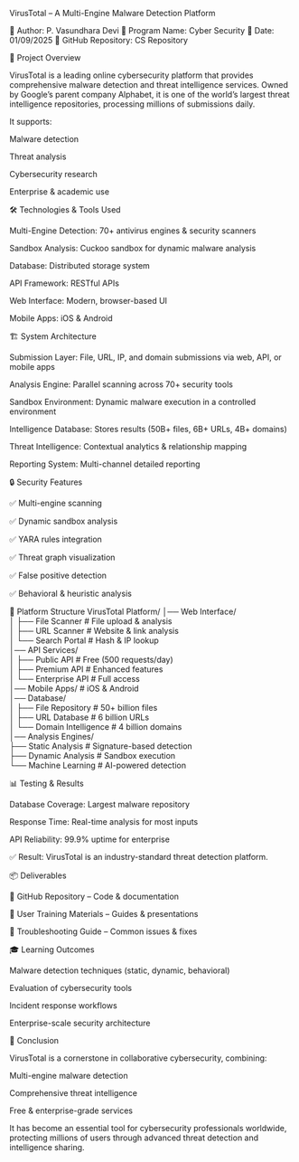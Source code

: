 VirusTotal – A Multi-Engine Malware Detection Platform

📌 Author: P. Vasundhara Devi
📌 Program Name: Cyber Security
📌 Date: 01/09/2025
📌 GitHub Repository: CS Repository

📖 Project Overview

VirusTotal is a leading online cybersecurity platform that provides comprehensive malware detection and threat intelligence services. Owned by Google’s parent company Alphabet, it is one of the world’s largest threat intelligence repositories, processing millions of submissions daily.

It supports:

Malware detection

Threat analysis

Cybersecurity research

Enterprise & academic use

🛠️ Technologies & Tools Used

Multi-Engine Detection: 70+ antivirus engines & security scanners

Sandbox Analysis: Cuckoo sandbox for dynamic malware analysis

Database: Distributed storage system

API Framework: RESTful APIs

Web Interface: Modern, browser-based UI

Mobile Apps: iOS & Android

🏗️ System Architecture

Submission Layer: File, URL, IP, and domain submissions via web, API, or mobile apps

Analysis Engine: Parallel scanning across 70+ security tools

Sandbox Environment: Dynamic malware execution in a controlled environment

Intelligence Database: Stores results (50B+ files, 6B+ URLs, 4B+ domains)

Threat Intelligence: Contextual analytics & relationship mapping

Reporting System: Multi-channel detailed reporting

🔒 Security Features

✅ Multi-engine scanning

✅ Dynamic sandbox analysis

✅ YARA rules integration

✅ Threat graph visualization

✅ False positive detection

✅ Behavioral & heuristic analysis

📂 Platform Structure
VirusTotal Platform/
│── Web Interface/          
│   ├── File Scanner        # File upload & analysis  
│   ├── URL Scanner         # Website & link analysis   
│   └── Search Portal       # Hash & IP lookup  
│── API Services/           
│   ├── Public API          # Free (500 requests/day)  
│   ├── Premium API         # Enhanced features  
│   └── Enterprise API      # Full access  
│── Mobile Apps/            # iOS & Android  
│── Database/               
│   ├── File Repository     # 50+ billion files  
│   ├── URL Database        # 6 billion URLs  
│   └── Domain Intelligence # 4 billion domains  
│── Analysis Engines/       
    ├── Static Analysis     # Signature-based detection  
    ├── Dynamic Analysis    # Sandbox execution  
    └── Machine Learning    # AI-powered detection  

📊 Testing & Results

Database Coverage: Largest malware repository

Response Time: Real-time analysis for most inputs

API Reliability: 99.9% uptime for enterprise

✅ Result: VirusTotal is an industry-standard threat detection platform.

📦 Deliverables

📁 GitHub Repository – Code & documentation

📑 User Training Materials – Guides & presentations

🔧 Troubleshooting Guide – Common issues & fixes

🎓 Learning Outcomes

Malware detection techniques (static, dynamic, behavioral)

Evaluation of cybersecurity tools

Incident response workflows

Enterprise-scale security architecture

🏁 Conclusion

VirusTotal is a cornerstone in collaborative cybersecurity, combining:

Multi-engine malware detection

Comprehensive threat intelligence

Free & enterprise-grade services

It has become an essential tool for cybersecurity professionals worldwide, protecting millions of users through advanced threat detection and intelligence sharing.
